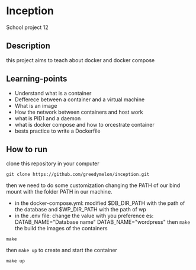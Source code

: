 # **Inception**
School project 12

## **Description**
this project aims to teach about docker and docker compose

## **Learning-points**
- Understand what is a container
- Defferece between a container and a virtual machine
- What is an image
- How the network between containers and host work
- what is PID1 and a daemon
- what is docker compose and how to orcestrate container
- bests practice to write a Dockerfile

## **How to run**
clone this repository in your computer
```
git clone https://github.com/greedymelon/inception.git

```
then we need to do some customization changing the PATH of our bind mount with the folder PATH in our machine.
- in the docker-compose.yml:
  modified $DB_DIR_PATH with the path of the database and $WP_DIR_PATH with the path of wp
- in the .env file:
    change the value with you preference es: DATAB_NAME="Database name" DATAB_NAME="wordpress"
then ```make``` the build the images of the containers<br>
````
make
````
then ```make up``` to create and start the container<br>
````
make up
````
